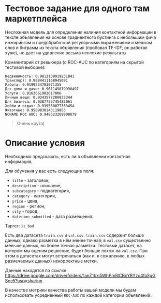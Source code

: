# Тестовое задание для одного там маркетплейса

Несложная модель для определения наличия контактной информации в тексте объявления на основе градиентного бустинга с небольшим фича инжирингом и предобработкой регулярными выражениями и мешком слов и биграмм из текста объявления (пробовал TF-IDF, он работал хуже), но дает на удивление весьма неплохие результаты.

Комментарий от ревьюера (с ROC-AUC по категориям на скрытой тестовой выборке):

```
Недвижимость: 0.9812139919231841
Транспорт: 0.9884411168945091
Работа: 0.9199234783071355
Для дома и дачи: 0.961149879938497
Услуги: 0.9163661902617806
Личные вещи: 0.9343577280833344
Для бизнеса: 0.9387733745482061
Хобби и отдых: 0.939550077353454
Животные: 0.9589030143119853
NONAME ROC AUC: 0.948523269908879
```
> Очень круто)

# Описание условия

Необходимо предсказать, есть ли в объявлении контактная информация.

Для обучения у вас есть следующие поля:
* `title` - заголовок,
* `description` - описание,
* `subcategory` - подкатегория,
* `category` - категория,
* `price` - цена,
* `region` - регион,
* `city` - город,
* `datetime_submitted` - дата размещения.

Таргет: `is_bad`

Есть два датасета `train.csv` и `val.csv`: `train.csv` содержит больше данных, однако разметка в нём менее точная; в `val.csv` существенно меньше данных, но более точная разметка.
Тестовый датасет, на котором мы оценим решнение, будет больше похож на `val.csv`.
При этом в датасетах могут встречаться (как и, к сожалению, в любых размечаемых данных) некорректные метки.

Данные находятся по ссылке https://drive.google.com/drive/folders/1anZ1bxi5WhPmBlCBnYBYzo4foSgGSee5?usp=sharing. 

В качестве метрики качества работы вашей модели мы будем использовать усредненный `ROC-AUC` по каждой категории объявлений.
